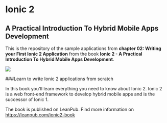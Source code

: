 # Ionic 2
## A Practical Introduction To Hybrid Mobile Apps Development
This is the repository of the sample applications from **chapter 02: Writing your First Ionic 2 Application** from the book **Ionic 2 - A Practical Introduction To Hybrid Mobile Apps Development**.

![](https://s3.amazonaws.com/titlepages.leanpub.com/ionic2-book/hero?1461309154)

###Learn to write Ionic 2 applications from scratch

In this book you'll learn everything you need to know about Ionic 2. Ionic 2 is a web front-end framework to develop hybrid mobile apps and is the successor of Ionic 1.

The book is published on LeanPub. Find more information on <https://leanpub.com/ionic2-book>
